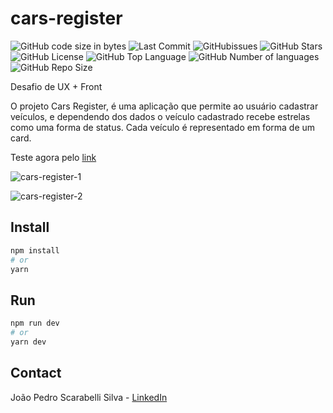 # cars-register

![GitHub code size in bytes](https://img.shields.io/github/languages/code-size/jpss14/cars-register)
![Last Commit](https://img.shields.io/github/last-commit/jpss14/cars-register)
![GitHubissues](https://img.shields.io/github/issues/jpss14/cars-register)
![GitHub Stars](https://img.shields.io/github/stars/jpss14/cars-register)
![GitHub License](https://img.shields.io/github/license/jpss14/cars-register)
![GitHub Top Language](https://img.shields.io/github/languages/top/jpss14/cars-register)
![GitHub Number of languages](https://img.shields.io/github/languages/count/JPSS14/cars-register)
![GitHub Repo Size](https://img.shields.io/github/repo-size/jpss14/cars-register)

Desafio de UX + Front

O projeto Cars Register, é uma aplicação que permite ao usuário cadastrar veículos, e dependendo dos dados o veículo cadastrado recebe estrelas como uma forma de status. Cada veículo é representado em forma de um card.

Teste agora pelo [link](https://cars-register.vercel.app/)

![cars-register-1](https://github.com/JPSS14/cars-register/assets/40327303/b5e86e65-9760-46da-b2b7-f28a8fb19f44)

![cars-register-2](https://github.com/JPSS14/cars-register/assets/40327303/befe1347-60b2-4ff9-8144-96a4da138783)

## Install

```bash
npm install
# or
yarn
```

## Run

```bash
npm run dev
# or
yarn dev
```

## Contact

João Pedro Scarabelli Silva - [LinkedIn](https://www.linkedin.com/in/jo%C3%A3o-pedro-s-silva/)
